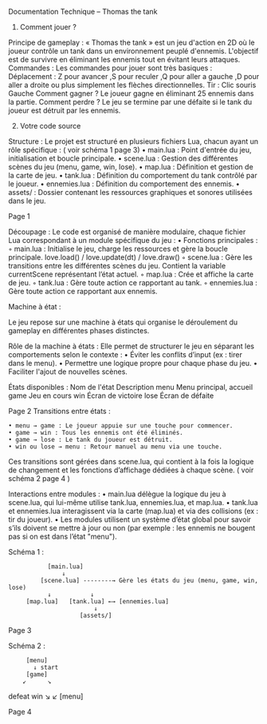Documentation Technique – Thomas the tank
1. Comment jouer ?

Principe de gameplay :
« Thomas the tank » est un jeu d'action en 2D où le joueur contrôle un tank dans un environnement peuplé d'ennemis. L'objectif est de survivre en éliminant les ennemis tout en évitant leurs attaques.​
Commandes :
Les commandes pour jouer sont très basiques :
Déplacement : Z pour avancer ,S pour reculer ,Q pour aller a gauche ,D pour aller a droite ou plus simplement les flèches directionnelles. 
Tir :  Clic souris Gauche 
Comment gagner ?
Le joueur gagne en éliminant 25 ennemis dans la partie.
Comment perdre ?
Le jeu se termine par une défaite si le tank du joueur est détruit par les ennemis.

2. Votre code source

Structure :
Le projet est structuré en plusieurs fichiers Lua, chacun ayant un rôle spécifique :​ ( voir schéma 1 page 3)
    • main.lua : Point d'entrée du jeu, initialisation et boucle principale.
    • scene.lua : Gestion des différentes scènes du jeu (menu, game, win, lose).
    • map.lua : Définition et gestion de la carte de jeu.
    • tank.lua : Définition du comportement du tank contrôlé par le joueur.
    • ennemies.lua : Définition du comportement des ennemis.
    • assets/ : Dossier contenant les ressources graphiques et sonores utilisées dans le jeu.​ 

Page 1

Découpage :
Le code est organisé de manière modulaire, chaque fichier Lua correspondant à un module spécifique du jeu :​
    • Fonctions principales :
        ◦ main.lua : Initialise le jeu, charge les ressources et gère la boucle principale.
          love.load() /  love.update(dt) / love.draw() 
        ◦ scene.lua : Gère les transitions entre les différentes scènes du jeu.
          Contient la variable currentScene représentant l’état actuel. 
        ◦ map.lua : Crée et affiche la carte de jeu.
        ◦ tank.lua : Gère toute action ce rapportant au tank.
        ◦ ennemies.lua : Gère toute action ce rapportant aux ennemis.​


Machine à état :

Le jeu repose sur une machine à états qui organise le déroulement du gameplay en différentes phases distinctes.

Rôle de la machine à états :
Elle permet de structurer le jeu en séparant les comportements selon le contexte :
    • Éviter les conflits d’input (ex : tirer dans le menu).
    • Permettre une logique propre pour chaque phase du jeu.
    • Faciliter l'ajout de nouvelles scènes.

États disponibles : 
Nom de l'état	Description
menu	Menu principal, accueil
game	Jeu en cours
win	Écran de victoire
lose	Écran de défaite

Page 2
Transitions entre états :

    • menu → game : Le joueur appuie sur une touche pour commencer.
    • game → win : Tous les ennemis ont été éliminés.
    • game → lose : Le tank du joueur est détruit.
    • win ou lose → menu : Retour manuel au menu via une touche.
      
Ces transitions sont gérées dans scene.lua, qui contient à la fois la logique de changement et les fonctions d’affichage dédiées à chaque scène. ( voir schéma 2 page 4 )

Interactions entre modules :
    • main.lua délègue la logique du jeu à scene.lua, qui lui-même utilise tank.lua, ennemies.lua, et map.lua.
    • tank.lua et ennemies.lua interagissent via la carte (map.lua) et via des collisions (ex : tir du joueur).
    • Les modules utilisent un système d’état global pour savoir s’ils doivent se mettre à jour ou non (par exemple : les ennemis ne bougent pas si on est dans l’état "menu").

Schéma 1 : 

               [main.lua]
                   ↓
             [scene.lua] --------→ Gère les états du jeu (menu, game, win, lose)
               ↓           ↓
         [map.lua]   [tank.lua] ←→ [ennemies.lua]
                            ↓
                        [assets/]




Page 3

Schéma 2 : 

         [menu]
           ↓ start
         [game]
        ↙      ↘
   defeat      win
        ↘      ↙
         [menu]





















Page 4
